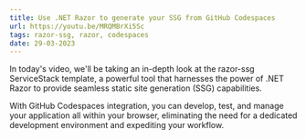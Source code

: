 ```yaml
---
title: Use .NET Razor to generate your SSG from GitHub Codespaces
url: https://youtu.be/MRQMBrXi5Sc
tags: razor-ssg, razor, codespaces
date: 29-03-2023
---
```


In today's video, we'll be taking an in-depth look at the razor-ssg ServiceStack template, a powerful tool that harnesses the power of .NET Razor to provide seamless static site generation (SSG) capabilities. 

With GitHub Codespaces integration, you can develop, test, and manage your application all within your browser, eliminating the need for a dedicated development environment and expediting your workflow.

